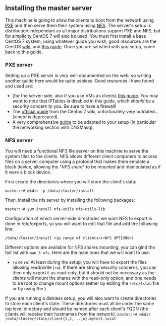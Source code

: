 ## Installing the master server
This machine is going to allow the clients to boot from the network using [PXE](https://en.wikipedia.org/wiki/Preboot_Execution_Environment) and then serve them their system using [NFS](https://en.wikipedia.org/wiki/Network_File_System). The server's setup is distribution independant as all major distributions support PXE and NFS, but for simplicity CentOS 7 will also be used. You must first install a base CentOS 7 system, using whatever guide you wish, good resources are the CentOS [wiki](https://wiki.centos.org/), and [this guide](http://www.tecmint.com/centos-7-installation/). Once you are satisfied with you setup, come back to this guide.

### PXE server
Setting up a PXE server is very well documented on the web, so writing another guide here would be quite useless. Good resources I have found and used are:

* (for the server-side, also if you use VMs as clients) [this guide](https://websetnet.com/install-pxe-server-and-configure-pxe-client-on-centos-7/). You may want to note that IPTables is disabled in this guide, which *should* be a security concern to you. Be sure to have a firewall!
* The [official guide](https://wiki.centos.org/HowTos/PXE/PXE_Setup/) from the Centos 7 wiki, unfortunately very outdated... (xinetd is deprecated).
* A very comprehensive [guide](http://www.tecmint.com/install-pxe-network-boot-server-in-centos-7/) to be adapted to your setup (in particular the networking section with DNSMasq).

### NFS server
You will need a functional NFS file server on this machine to serve the system files to the clients. NFS allows different client computers to access files on a server computer using a protocol that makes them emulate a block device, allowing the "NFS share" to be mounted and manipulated as if it were a block device. 

First create the directories where you will store the client's data:
```
master:~# mkdir -p /data/cluster/install
```
Then, install the nfs server by installing the following packages: 
```
master:~# yum install nfs-utils nfs-utils-lib
```
Configuration of which server-side directories we want NFS to export is done in /etc/exports, so you will want to edit that file and add the following line:
```
/data/cluster/install <ip range of clients>(<NFS OPTIONS>)
```
Different options are available for NFS shares mounting, you can gind the full list with `man 5 nfs`. Here are the main ones that we will want to use:
* `rw` or `ro`: At least during the setup, you will have to export the files allowing read/write (`rw`). If there are strong security concerns, you can then only export it as read-only, but it should not be necessary as the clients will mount the shares with the read-only option, and one needs to be root to change mount options (either by editing the `/etc/fstab` file or by using the )

If you are running a diskless setup, you will also want to create directories to store each client's state. These directories must all be under the same top level directory and should be named after each client's FQDN (the clients will receive their hostnames from the network): `master:~# mkdir /data/cluster/state/client{1,2,...,n}.mytest.local`
